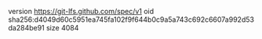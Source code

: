 version https://git-lfs.github.com/spec/v1
oid sha256:d4049d60c5951ea745fa102f9f644b0c9a5a743c692c6607a992d53da284be91
size 4084
